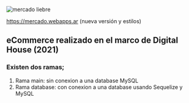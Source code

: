 ![mercado liebre](https://github.com/diegonicita/mercadoliebre/blob/56031165587bd19abfa06c9776639ae7f9a819d6/public/images/logo.png)

https://mercado.webapps.ar (nueva versión y estilos)

## eCommerce realizado en el marco de Digital House (2021)

### Existen dos ramas;
1. Rama main: sin conexion a una database MySQL
2. Rama database: con conexion a una database usando Sequelize y MySQL

